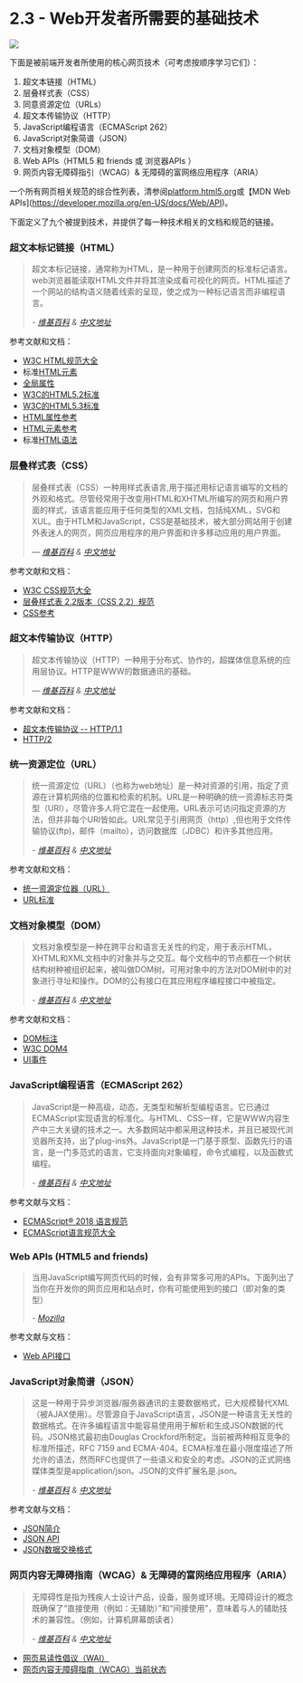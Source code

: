 <!-- 2.3 - Baseline Web Technologies Employed by Front-End Developers -->
# 2.3 - Web开发者所需要的基础技术
![](https://frontendmasters.com/books/front-end-handbook/2019/assets/images/web-tech-employed.jpg)
<!-- The following core web technologies are employed by front-end developers (consider learning them in this order): -->
下面是被前端开发者所使用的核心网页技术（可考虑按顺序学习它们）：

<!-- Hyper Text Markup Language (aka HTML) -->
<!-- Cascading Style Sheets (aka CSS) -->
<!-- Uniform Resource Locators (aka URLs) -->
<!-- Hypertext Transfer Protocol (aka HTTP) -->
<!-- JavaScript Programming Language (aka ECMAScript 262) -->
<!-- JavaScript Object Notation (aka JSON) -->
<!-- Document Object Model (aka DOM) -->
<!-- Web APIs (aka HTML5 and friends or Browser APIs) -->
<!-- Web Content Accessibility Guidelines (aka WCAG) & Accessible Rich Internet Applications (aka ARIA) -->
<!-- For a comprehensive list of all web related specifications have a look at platform.html5.org or MDN Web APIs. -->

1. 超文本链接（HTML）
2. 层叠样式表（CSS）
3. 同意资源定位（URLs）
4. 超文本传输协议（HTTP）
5. JavaScript编程语言（ECMAScript 262）
6. JavaScript对象简谱（JSON）
7. 文档对象模型（DOM）
8. Web APIs（HTML5 和 friends 或 浏览器APIs ）
9. 网页内容无障碍指引（WCAG）& 无障碍的富网络应用程序（ARIA）

一个所有网页相关规范的综合性列表，清参阅[platform.html5.org](https://platform.html5.org/)或【MDN Web APIs](https://developer.mozilla.org/en-US/docs/Web/API)。

<!-- The nine technologies just mentioned are defined below along with a link to the relevant documentation and specification for each technology. -->

下面定义了九个被提到技术，并提供了每一种技术相关的文档和规范的链接。

<!-- Hyper Text Markup Language (aka HTML) -->
### 超文本标记链接（HTML）
<!-- HyperText Markup Language, commonly referred to as HTML, is the standard markup language used to create web pages. Web browsers can read HTML files and render them into visible or audible web pages. HTML describes the structure of a website semantically along with cues for presentation, making it a markup language, rather than a programming language. -->
> 超文本标记链接，通常称为HTML，是一种用于创建网页的标准标记语言。web浏览器能读取HTML文件并将其渲染成看可视化的网页。HTML描述了一个网站的结构语义随着线索的呈现，使之成为一种标记语言而非编程语言。
>
> *- [维基百科](https://en.wikipedia.org/wiki/HTML) & [中文地址](https://zh.wikipedia.org/wiki/HTML)*

<!-- Most relevant specifications / documentation: -->
参考文献和文档：

<!-- All W3C HTML Spec
The elements of HTML from the Living Standard
Global attributes
HTML 5.2 from W3C
HTML 5.3 from W3C
HTML attribute reference
HTML element reference
The HTML Syntax from the Living Standard -->
- [W3C HTML规范大全](http://www.w3.org/standards/techs/html#w3c_all)
- 标准[HTML元素](https://html.spec.whatwg.org/multipage)
- [全局属性](https://developer.mozilla.org/en-US/docs/Web/HTML/Global_attributes)
- [W3C的HTML5.2标准](https://www.w3.org/TR/2017/REC-html52-20171214/)
- [W3C的HTML5.3标准](http://w3c.github.io/html/)
- [HTML属性参考](https://developer.mozilla.org/en-US/docs/Web/HTML/Attributes)
- [HTML元素参考](https://developer.mozilla.org/en-US/docs/Web/HTML/Element)
- 标准[HTML语法](https://html.spec.whatwg.org/multipage/syntax.html#syntax)

<!-- Cascading Style Sheets (aka CSS) -->
### 层叠样式表（CSS）
<!-- Cascading Style Sheets (CSS) is a style sheet language used for describing the look and formatting of a document written in a markup language. Although most often used to change the style of web pages and user interfaces written in HTML and XHTML, the language can be applied to any kind of XML document, including plain XML, SVG and XUL. Along with HTML and JavaScript, CSS is a cornerstone technology used by most websites to create visually engaging webpages, user interfaces for web applications, and user interfaces for many mobile applications. -->
> 层叠样式表（CSS）一种用样式表语言,用于描述用标记语言编写的文档的外观和格式。尽管经常用于改变用HTML和XHTML所编写的网页和用户界面的样式，该语言能应用于任何类型的XML文档，包括纯XML，SVG和XUL。由于HTLM和JavaScript，CSS是基础技术，被大部分网站用于创建外表迷人的网页，网页应用程序的用户界面和许多移动应用的用户界面。
>
> *— [维基百科](https://en.wikipedia.org/wiki/Cascading_Style_Sheets) & [中文地址](https://zh.wikipedia.org/wiki/%E5%B1%82%E5%8F%A0%E6%A0%B7%E5%BC%8F%E8%A1%A8)*

<!-- Most relevant specifications / documentation: -->
参考文献和文档：
<!-- All W3C CSS Specifications
Cascading Style Sheets Level 2 Revision 2 (CSS 2.2) Specification
CSS reference
Selectors Level 3 -->

- [W3C CSS规范大全](http://www.w3.org/Style/CSS/current-work)
- [层叠样式表 2.2版本（CSS 2.2）规范](https://www.w3.org/TR/CSS22/)
- [CSS参考](https://developer.mozilla.org/en-US/docs/Web/CSS/Reference)

<!-- Hypertext Transfer Protocol (aka HTTP) -->
### 超文本传输协议（HTTP）
<!-- The Hypertext Transfer Protocol (HTTP) is an application protocol for distributed, collaborative, hypermedia information systems. HTTP is the foundation of data communication for the World Wide Web. -->

> 超文本传输协议（HTTP）一种用于分布式、协作的，超媒体信息系统的应用层协议。HTTP是WWW的数据通讯的基础。
>
> *— [维基百科](https://en.wikipedia.org/wiki/Hypertext_Transfer_Protocol) & [中文地址](https://zh.wikipedia.org/wiki/超文本传输协议)*

<!-- Most relevant specifications: -->
参考文献和文档：

<!-- Hypertext Transfer Protocol -- HTTP/1.1 -->
<!-- HTTP/2 -->
- [超文本传输协议 -- HTTP/1.1](https://tools.ietf.org/html/rfc2616)
- [HTTP/2](http://httpwg.org/specs/rfc7540.html)

<!-- Uniform Resource Locators (aka URL) -->
### 统一资源定位（URL）
<!-- A uniform resource locator (URL) (also called a web address) is a reference to a resource that specifies the location of the resource on a computer network and a mechanism for retrieving it. A URL is a specific type of uniform resource identifier (URI), although many people use the two terms interchangeably. A URL implies the means to access an indicated resource, which is not true of every URI. URLs occur most commonly to reference web pages (http), but are also used for file transfer (ftp), email (mailto), database access (JDBC), and many other applications. -->

<!-- — Wikipedia -->
> 统一资源定位（URL）（也称为web地址）是一种对资源的引用，指定了资源在计算机网络的位置和检索的机制。URL是一种明确的统一资源标志符类型（URI），尽管许多人将它混在一起使用。URL表示可访问指定资源的方法，但并非每个URI皆如此。URL常见于引用网页（http）,但也用于文件传输协议(ftp)，邮件（mailto），访问数据库（JDBC）和许多其他应用。
>
>*- [维基百科](https://en.wikipedia.org/wiki/Uniform_Resource_Locator) & [中文地址](https://zh.wikipedia.org/wiki/%E7%BB%9F%E4%B8%80%E8%B5%84%E6%BA%90%E5%AE%9A%E4%BD%8D%E7%AC%A6)*

<!-- Most relevant specifications: -->
参考文献和文档：

<!-- Uniform Resource Locators (URL)
URL Living Standard -->
- [统一资源定位器（URL）](http://www.w3.org/Addressing/URL/url-spec.txt)
- [URL标准](https://url.spec.whatwg.org/)

<!-- Document Object Model (aka DOM) -->
### 文档对象模型（DOM）

<!-- The Document Object Model (DOM) is a cross-platform and language-independent convention for representing and interacting with objects in HTML, XHTML, and XML documents. The nodes of every document are organized in a tree structure, called the DOM tree. Objects in the DOM tree may be addressed and manipulated by using methods on the objects. The public interface of a DOM is specified in its application programming interface (API). -->

<!-- — Wikipedia -->

> 文档对象模型是一种在跨平台和语言无关性的约定，用于表示HTML，XHTML和XML文档中的对象并与之交互。每个文档中的节点都在一个树状结构树种被组织起来，被叫做DOM树。可用对象中的方法对DOM树中的对象进行寻址和操作。DOM的公有接口在其应用程序编程接口中被指定。
>
>*- [维基百科](https://en.wikipedia.org/wiki/Document_Object_Model) & [中文地址](https://zh.wikipedia.org/wiki/%E6%96%87%E6%A1%A3%E5%AF%B9%E8%B1%A1%E6%A8%A1%E5%9E%8B)*

<!-- Most relevant specifications / documentation: -->
参考文献和文档：

<!-- DOM Living Standard
W3C DOM4
UI Events -->

- [DOM标注](https://dom.spec.whatwg.org/)
- [W3C DOM4](https://www.w3.org/TR/domcore/)
- [UI事件](https://www.w3.org/TR/uievents/)

<!-- JavaScript Programming Language (aka ECMAScript 262) -->
### JavaScript编程语言（ECMAScript 262）

<!-- JavaScript is a high level, dynamic, untyped, and interpreted programming language. It has been standardized in the ECMAScript language specification. Alongside HTML and CSS, it is one of the three essential technologies of World Wide Web content production; the majority of websites employ it and it is supported by all modern web browsers without plug-ins. JavaScript is prototype-based with first-class functions, making it a multi-paradigm language, supporting object-oriented, imperative, and functional programming styles. It has an API for working with text, arrays, dates and regular expressions, but does not include any I/O, such as networking, storage or graphics facilities, relying for these upon the host environment in which it is embedded. -->

<!-- — Wikipedia -->

> JavaScript是一种高级，动态，无类型和解析型编程语言。它已通过ECMAScript实现语言的标准化。与HTML、CSS一样，它是WWW内容生产中三大关键的技术之一。大多数网站中都采用这种技术，并且已被现代浏览器所支持，出了plug-ins外。JavaScript是一门基于原型、函数先行的语言，是一门多范式的语言，它支持面向对象编程，命令式编程，以及函数式编程。
> 
> *- [维基百科](https://en.wikipedia.org/wiki/JavaScript) & [中文地址](https://zh.wikipedia.org/wiki/JavaScript)*

<!-- Most relevant specifications / documentation: -->
参考文献与文档：

<!-- ECMAScript® 2018 Language Specification
All ECMAScript Language Specifications -->
- [ECMAScript® 2018 语言规范](http://ecma-international.org/ecma-262/9.0/index.html#Title)
- [ECMAScript语言规范大全](https://developer.mozilla.org/en-US/docs/Web/JavaScript/Language_Resources)

<!-- Web APIs (aka HTML5 and friends) -->
### Web APIs (HTML5 and friends)

<!-- When writing code for the Web using JavaScript, there are a great many APIs available. Below is a list of all the interfaces (that is, types of objects) that you may be able to use while developing your Web app or site. -->

<!-- — Mozilla -->
> 当用JavaScript编写网页代码的时候，会有非常多可用的APIs。下面列出了当你在开发你的网页应用和站点时，你有可能使用到的接口（即对象的类型）
> 
> *- [Mozilla](https://developer.mozilla.org/en-US/docs/Web/API)*

<!-- Most relevant documentation: -->
参考文献与文档：

<!-- Web API Interfaces -->
- [Web API接口](https://developer.mozilla.org/en-US/docs/Web/API)

<!-- JavaScript Object Notation (aka JSON) -->
### JavaScript对象简谱（JSON）

<!-- It is the primary data format used for asynchronous browser/server communication (AJAJ), largely replacing XML (used by AJAX). Although originally derived from the JavaScript scripting language, JSON is a language-independent data format. Code for parsing and generating JSON data is readily available in many programming languages. The JSON format was originally specified by Douglas Crockford. It is currently described by two competing standards, RFC 7159 and ECMA-404. The ECMA standard is minimal, describing only the allowed grammar syntax, whereas the RFC also provides some semantic and security considerations. The official Internet media type for JSON is application/json. The JSON filename extension is .json.

— Wikipedia -->

> 这是一种用于异步浏览器/服务器通讯的主要数据格式，已大规模替代XML（被AJAX使用）。尽管源自于JavaScript语言，JSON是一种语言无关性的数据格式。在许多编程语言中能容易使用用于解析和生成JSON数据的代码。JSON格式最初由Douglas Crockford所制定。当前被两种相互竞争的标准所描述，RFC 7159 and ECMA-404。ECMA标准在最小限度描述了所允许的语法，然而RFC也提供了一些语义和安全的考虑。JSON的正式网络媒体类型是application/json。JSON的文件扩展名是.json。
>
> *- [维基百科](https://en.wikipedia.org/wiki/JSON) & [中文地址](https://zh.wikipedia.org/wiki/JSON)*

<!-- Most relevant specifications: -->
参考文献与文档：

<!-- Introducing JSON
JSON API
The JSON Data Interchange Format -->

- [JSON简介](http://json.org/)
- [JSON API](http://jsonapi.org/)
- [JSON数据交换格式](http://www.ecma-international.org/publications/files/ECMA-ST/ECMA-404.pdf)

<!-- Web Content Accessibility Guidelines (aka WCAG) & Accessible Rich Internet Applications (aka ARIA) -->

### 网页内容无障碍指南（WCAG）& 无障碍的富网络应用程序（ARIA）

<!-- Accessibility refers to the design of products, devices, services, or environments for people with disabilities. The concept of accessible design ensures both “direct access” (i.e., unassisted) and "indirect access" meaning compatibility with a person's assistive technology (for example, computer screen readers).

— Wikipedia -->

> 无障碍性是指为残疾人士设计产品，设备，服务或环境。无障碍设计的概念既确保了“直接使用（例如：无辅助）”和“间接使用”，意味着与人的辅助技术的兼容性。（例如，计算机屏幕朗读者）
>
> *- [维基百科](https://en.wikipedia.org/wiki/Accessibility) & [中文地址](https://zh.wikipedia.org/zh-cn/%E7%B6%B2%E9%A0%81%E8%A6%AA%E5%92%8C%E5%8A%9B)*

<!-- Web Accessibility Initiative (WAI)
Web Content Accessibility Guidelines (WCAG) Current Status -->
- [网页易读性倡议（WAI）](https://www.w3.org/WAI/standards-guidelines/)
- [网页内容无障碍指南（WCAG）当前状态](http://www.w3.org/standards/techs/wcag#w3c_all)
